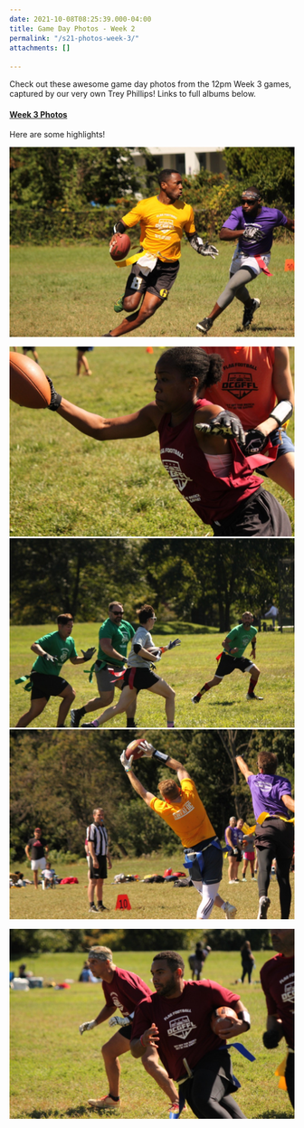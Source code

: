 ```yaml
---
date: 2021-10-08T08:25:39.000-04:00
title: Game Day Photos - Week 2
permalink: "/s21-photos-week-3/"
attachments: []

---
```

Check out these awesome game day photos from the 12pm Week 3 games, captured by our very own Trey Phillips!  Links to full albums below.

#### [Week 3 Photos](https://flickr.com/photos/55392288@N03/sets/72157719933755823)

Here are some highlights!

![](/img/f6c1a79d-cf5d-4133-a06f-cbea5931ed17.jpeg)

![](/img/67be70ab-8fcb-4a81-8e78-968207901387.jpeg)  
![](/img/18f091f7-20fc-419d-a595-eb5780a9308c.jpeg)  
![](/img/50f31551-0f75-4927-9a5a-8f6c748d6b00.jpeg)

![](/img/18d49cd3-da93-4962-96bb-e60115bd9803.jpeg)